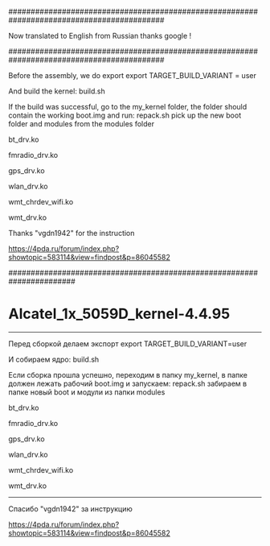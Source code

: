 ###########################################################################################

Now translated to English from Russian thanks google !

###########################################################################################

Before the assembly, we do export export TARGET_BUILD_VARIANT = user

And build the kernel: build.sh

If the build was successful, go to the my_kernel folder, the folder should contain the working boot.img and run: repack.sh pick up the new boot folder and modules from the modules folder

bt_drv.ko

fmradio_drv.ko

gps_drv.ko

wlan_drv.ko

wmt_chrdev_wifi.ko

wmt_drv.ko

Thanks "vgdn1942" for the instruction

https://4pda.ru/forum/index.php?showtopic=583114&view=findpost&p=86045582

#######################################################################
# Alcatel_1x_5059D_kernel-4.4.95
-------------------------------------------------------------------------

Перед сборкой делаем экспорт
export TARGET_BUILD_VARIANT=user

И собираем ядро: build.sh

Если сборка прошла успешно, переходим в папку my_kernel, в папке должен лежать рабочий boot.img
и запускаем: repack.sh
забираем в папке новый boot и модули из папки modules

bt_drv.ko

fmradio_drv.ko

gps_drv.ko

wlan_drv.ko

wmt_chrdev_wifi.ko

wmt_drv.ko

-------------------------------------------------------------------------
Спасибо "vgdn1942" за инструкцию

https://4pda.ru/forum/index.php?showtopic=583114&view=findpost&p=86045582


